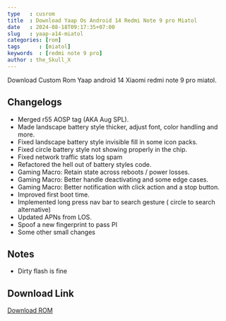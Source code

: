 ```yaml
---
type   : cusrom
title  : Download Yaap Os Android 14 Redmi Note 9 pro Miatol
date   : 2024-08-18T09:17:35+07:00
slug   : yaap-a14-miatol
categories: [rom]
tags      : [miatol]
keywords  : [redmi note 9 pro]
author : the_Skull_X
---
```


Download Custom Rom Yaap android 14 Xiaomi redmi note 9 pro miatol.


## Changelogs
- Merged r55 AOSP tag (AKA Aug SPL).
- Made landscape battery style thicker, adjust font, color handling and more.
- Fixed landscape battery style invisible fill in some icon packs.
- Fixed circle battery style not showing properly in the chip.
- Fixed network traffic stats log spam 
- Refactored the hell out of battery styles code.
- Gaming Macro: Retain state across reboots / power losses.
- Gaming Macro: Better handle deactivating and some edge cases.
- Gaming Macro: Better notification with click action and a stop button.
- Improved first boot time.
- Implemented long press nav bar to search gesture ( circle to search alternative)
- Updated APNs from LOS.
- Spoof a new fingerprint to pass PI
- Some other small changes

## Notes
- Dirty flash is fine

## Download Link
[Download ROM](https://drive.google.com/uc?export=download&id=1B7dNpQkWFz-f5HvAmI8fDJ02V7pk5jIV)


